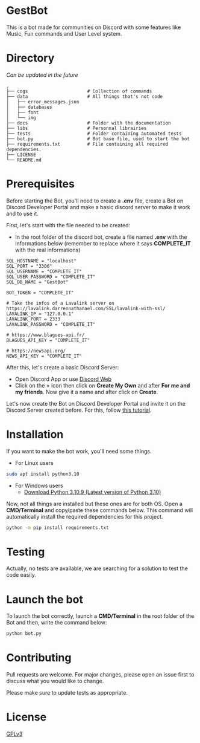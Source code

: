 # GestBot

This is a bot made for communities on Discord with some features like Music, Fun commands and User Level system.

# Directory

*Can be updated in the future*

```
.
├── cogs                      # Collection of commands
├── data                      # All things that's not code
│   ├── error_messages.json
│   ├── databases
│   ├── font
│   └── img
├── docs                      # Folder with the documentation
├── libs                      # Personnal librairies
├── tests                     # Folder containing automated tests
├── bot.py                    # Bot base file, used to start the bot
├── requirements.txt          # File containing all required dependencies.
├── LICENSE
└── README.md

```
# Prerequisites

Before starting the Bot, you'll need to create a **.env** file, create a Bot on Discord Developer Portal and make a basic discord server to make it work and to use it.

First, let's start with the file needed to be created:
- In the root folder of the discord bot, create a file named **.env** with the informations below (remember to replace where it says **COMPLETE_IT** with the real informations)
``` Env
SQL_HOSTNAME = "localhost"
SQL_PORT = "3306"
SQL_USERNAME = "COMPLETE_IT"
SQL_USER_PASSWORD = "COMPLETE_IT"
SQL_DB_NAME = "GestBot"

BOT_TOKEN = "COMPLETE_IT"

# Take the infos of a Lavalink server on https://lavalink.darrennathanael.com/SSL/lavalink-with-ssl/
LAVALINK_IP = "127.0.0.1"
LAVALINK_PORT = 2333
LAVALINK_PASSWORD = "COMPLETE_IT"

# https://www.blagues-api.fr/
BLAGUES_API_KEY = "COMPLETE_IT"

# https://newsapi.org/
NEWS_API_KEY = "COMPLETE_IT"
```

After this, let's create a basic Discord Server:
- Open Discord App or use [Discord Web](https://discord.com/app)
- Click on the **+** icon then click on **Create My Own** and after **For me and my friends**. Now give it a name and after click on **Create**.

Let's now create the Bot on Discord Developer Portal and invite it on the Discord Server created before. For this, follow [this tutorial](https://docs.pycord.dev/en/stable/discord.html).

# Installation

If you want to make the bot work, you'll need some things.

- For Linux users
``` bash
sudo apt install python3.10
```

- For Windows users
    - [Download Python 3.10.9 (Latest version of Python 3.10)](https://www.python.org/ftp/python/3.10.9/python-3.10.9-amd64.exe)

Now, not all things are installed but these ones are for both OS. Open a **CMD/Terminal** and copy/paste these commands below. This command will automatically install the required dependencies for this project.
```bash
python -m pip install requirements.txt
```

# Testing

Actually, no tests are available, we are searching for a solution to test the code easily.

# Launch the bot

To launch the bot correctly, launch a **CMD/Terminal** in the root folder of the Bot and then, write the command below:
``` bash
python bot.py
```

# Contributing

Pull requests are welcome. For major changes, please open an issue first
to discuss what you would like to change.

Please make sure to update tests as appropriate.

# License

[GPLv3](https://github.com/PROJPOO-GestBot/GestBot/blob/main/LICENSE)

